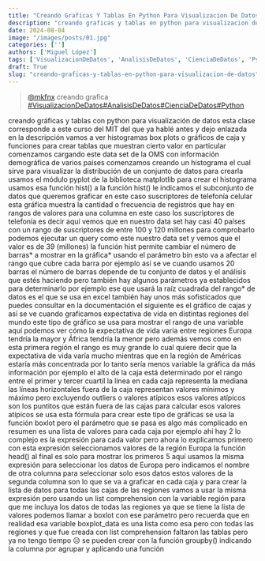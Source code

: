 ```yaml
---
title: "Creando Graficas Y Tablas En Python Para Visualizacion De Datos"
description: "creando graficas y tablas en python para visualizacion de datos"
date: 2024-08-04
image: "/images/posts/01.jpg"
categories: ['']
authors: ['Miguel López']
tags: ['VisualizacionDeDatos', 'AnalisisDeDatos', 'CienciaDeDatos', 'Python']
draft: True
slug: "creando-graficas-y-tablas-en-python-para-visualizacion-de-datos"
---
```


<blockquote class="tiktok-embed" cite="{https://www.tiktok.com/@mkfnx/video/7200464110469876997}" data-video-id="7200464110469876997" style="max-width: 605px;min-width: 325px;" > <section> <a target="_blank" title="@mkfnx" href="https://www.tiktok.com/@mkfnx?refer=embed">@mkfnx</a> creando grafica </section> <a title="VisualizacionDeDatos" target="_blank" href="https://www.tiktok.com/tag/VisualizacionDeDatos?refer=embed">#VisualizacionDeDatos</a><a title="AnalisisDeDatos" target="_blank" href="https://www.tiktok.com/tag/AnalisisDeDatos?refer=embed">#AnalisisDeDatos</a><a title="CienciaDeDatos" target="_blank" href="https://www.tiktok.com/tag/CienciaDeDatos?refer=embed">#CienciaDeDatos</a><a title="Python" target="_blank" href="https://www.tiktok.com/tag/Python?refer=embed">#Python</a> </blockquote> <script async src="https://www.tiktok.com/embed.js"></script>

creando gráficas y tablas con python para visualización de datos esta clase corresponde a este curso del MIT del que ya hablé antes y dejo enlazada en la descripción vamos a ver histogramas box plots o gráficos de caja y funciones para crear tablas que muestran cierto valor en particular comenzamos cargando este data set de la OMS con información demográfica de varios países comenzamos creando un histograma el cual sirve para visualizar la distribución de un conjunto de datos para crearla usamos el módulo pyplot de la biblioteca matplotlib para crear el histograma usamos esa función hist() a la función hist() le indicamos el subconjunto de datos que queremos graficar en este caso suscriptores de telefonía celular esta gráfica muestra la cantidad o frecuencia de registros que hay en rangos de valores para una columna en este caso los suscriptores de telefonía es decir aquí vemos que en nuestro data set hay casi 40 países con un rango de suscriptores de entre 100 y 120 millones para comprobarlo podemos ejecutar un query como este nuestro data set y vemos que el valor es de 39 (millones) la función hist permite cambiar el número de barras* a mostrar en la gráfica* usando el parámetro bin esto va a afectar el rango que cubre cada barra por ejemplo así se ve cuando usamos 20 barras el número de barras depende de tu conjunto de datos y el análisis que estés haciendo pero también hay algunos parámetros ya establecidos para determinarlo por ejemplo ese que usará la raíz cuadrada del rango* de datos es el que se usa en excel también hay unos más sofisticados que puedes consultar en la documentación el siguiente es el gráfico de cajas y así se ve cuando graficamos expectativa de vida en distintas regiones del mundo este tipo de gráfico se usa para mostrar el rango de una variable aquí podemos ver cómo la expectativa de vida varía entre regiones Europa tendría la mayor y África tendría la menor pero además vemos como en esta primera región el rango es muy grande lo cual quiere decir que la expectativa de vida varía mucho mientras que en la región de Américas estaría más concentrada por lo tanto sería menos variable la gráfica da más información por ejemplo el alto de la caja está determinado por el rango entre el primer y tercer cuartil la línea en cada caja representa la mediana las líneas horizontales fuera de la caja representan valores mínimos y máximo pero excluyendo outliers o valores atípicos esos valores atípicos son los puntitos que están fuera de las cajas para calcular esos valores atípicos se usa esta fórmula para crear este tipo de gráficas se usa la función boxlot pero el parámetro que se pasa es algo más complicado en resumen es una lista de valores para cada caja por ejemplo ahí hay 2 lo complejo es la expresión para cada valor pero ahora lo explicamos primero con esta expresión seleccionamos valores de la región Europa la función head() al final es solo para mostrar los primeros 5 aquí usamos la misma expresión para seleccionar los datos de Europa  pero indicamos el nombre de otra columna para seleccionar solo esos datos estos valores de la segunda columna son lo que se va a graficar en cada caja y para crear la lista de datos para todas las cajas de las regiones vamos a usar la misma expresión  pero usando un list comprehension con la variable región para que me incluya los datos de todas las regiones ya que se tiene la lista de valores podemos llamar a boxlot con ese parámetro pero recuerda que en realidad esa variable boxplot_data es una lista como esa pero con todas las regiones y que fue creada con list comprehension faltaron las tablas pero ya no tengo tiempo 😥 se pueden crear con la función groupby() indicando la columna por agrupar y aplicando una función 